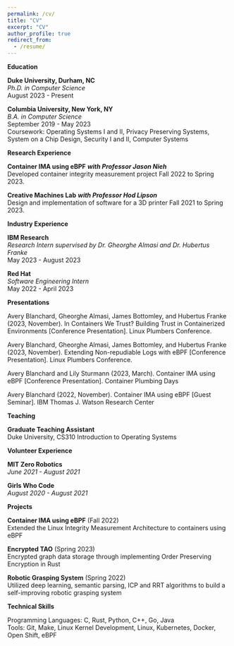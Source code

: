 ```yaml
---
permalink: /cv/
title: "CV"
excerpt: "CV"
author_profile: true
redirect_from: 
  - /resume/
---
```


**Education**

**Duke University, Durham, NC** \
*Ph.D. in Computer Science* \
August 2023 - Present 

**Columbia University, New York, NY** \
*B.A. in Computer Science* \
September 2019 - May 2023 \
Coursework: Operating Systems I and II, Privacy Preserving Systems, System on a Chip Design, Security I and II, Computer Systems

**Research Experience**

**Container IMA using eBPF** ***with Professor Jason Nieh*** \
Developed container integrity measurement project Fall 2022 to Spring 2023. 

**Creative Machines Lab** ***with Professor Hod Lipson*** \
Design and implementation of software for a 3D printer Fall 2021 to Spring 2023. 

**Industry Experience**

**IBM Research** \
*Research Intern supervised by Dr. Gheorghe Almasi and Dr. Hubertus Franke* \
May 2023 - August 2023  

**Red Hat** \
*Software Engineering Intern*  \
May 2022 - April 2023

**Presentations**

Avery Blanchard, Gheorghe Almasi, James Bottomley, and Hubertus Franke (2023, November). In Containers We Trust? Building Trust in Containerized Environments [Conference Presentation]. Linux Plumbers Conference. 

Avery Blanchard, Gheorghe Almasi, James Bottomley, and Hubertus Franke (2023, November). Extending Non-repudiable Logs with eBPF [Conference Presentation]. Linux Plumbers Conference. 

Avery Blanchard and Lily Sturmann (2023, March). Container IMA using eBPF [Conference Presentation]. Container Plumbing Days 

Avery Blanchard (2022, November). Container IMA using eBPF [Guest Seminar]. IBM Thomas J. Watson Research Center 

**Teaching**

**Graduate Teaching Assistant** \
Duke University, CS310 Introduction to Operating Systems

**Volunteer Experience**

**MIT Zero Robotics** \
*June 2021 - August 2021*

**Girls Who Code** \
*August 2020 - August 2021*

**Projects**

**Container IMA using eBPF** (Fall 2022) \
Extended the Linux Integrity Measurement Architecture to containers using eBPF

**Encrypted TAO** (Spring 2023) \
Encrypted graph data storage through implementing Order Preserving Encryption in Rust 

**Robotic Grasping System** (Spring 2022) \
Utilized deep learning, semantic parsing, ICP and RRT algorithms to build a self-improving robotic grasping system

**Technical Skills**

Programming Languages: C, Rust, Python, C++, Go, Java \
Tools: Git, Make, Linux Kernel Development, Linux, Kubernetes, Docker, Open Shift, eBPF
